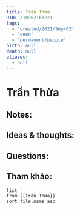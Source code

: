 ```yaml
---
title: Trần Thừa
UID: 210902163221
tags:
  - 'created/2021/Sep/02'
  - 'seed'
  - 'permanent/people'
birth: null
death: null
aliases:
  - null
---
```

# Trần Thừa

## Notes:


## Ideas & thoughts:

## Questions:


## Tham khảo:
```dataview
list
from [[Trần Thừa]]
sort file.name asc
```